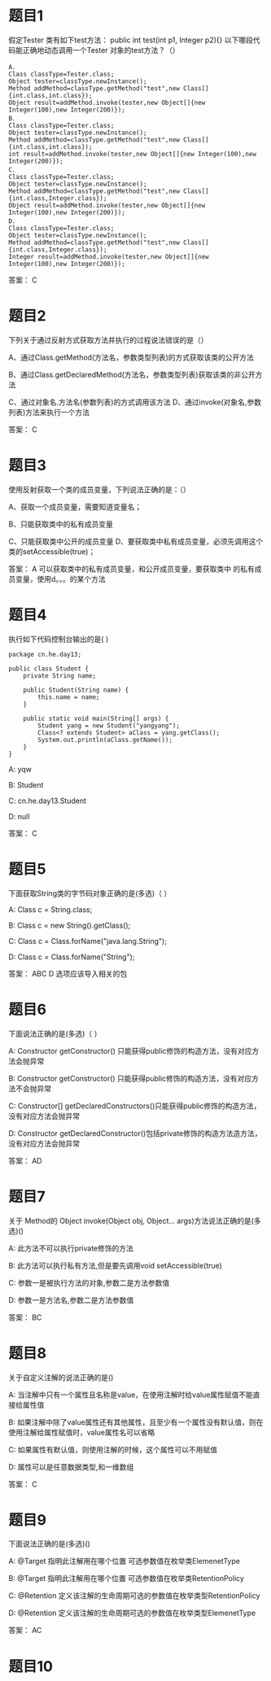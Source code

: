 # 题目1
假定Tester 类有如下test方法：
public int test(int p1, Integer p2){}
以下哪段代码能正确地动态调用一个Tester 对象的test方法？（）
```aidl
A．
Class classType=Tester.class;
Object tester=classType.newInstance();
Method addMethod=classType.getMethod("test",new Class[]{int.class,int.class});
Object result=addMethod.invoke(tester,new Object[]{new Integer(100),new Integer(200)});
B．
Class classType=Tester.class;
Object tester=classType.newInstance();
Method addMethod=classType.getMethod("test",new Class[]{int.class,int.class});
int result=addMethod.invoke(tester,new Object[]{new Integer(100),new Integer(200)});
C．
Class classType=Tester.class;
Object tester=classType.newInstance();
Method addMethod=classType.getMethod("test",new Class[]{int.class,Integer.class});
Object result=addMethod.invoke(tester,new Object[]{new Integer(100),new Integer(200)});
D．
Class classType=Tester.class;
Object tester=classType.newInstance();
Method addMethod=classType.getMethod("test",new Class[]{int.class,Integer.class});
Integer result=addMethod.invoke(tester,new Object[]{new Integer(100),new Integer(200)});
```
答案： C

# 题目2
下列关于通过反射方式获取方法并执行的过程说法错误的是（）

A、通过Class.getMethod(方法名，参数类型列表)的方式获取该类的公开方法

B、通过Class.getDeclaredMethod(方法名，参数类型列表)获取该类的非公开方法

C、通过对象名.方法名(参数列表)的方式调用该方法
D、通过invoke(对象名,参数列表)方法来执行一个方法

答案： C

# 题目3
使用反射获取一个类的成员变量，下列说法正确的是：（）

A、获取一个成员变量，需要知道变量名；

B、只能获取类中的私有成员变量

C、只能获取类中公开的成员变量
D、要获取类中私有成员变量，必须先调用这个类的setAccessible(true)；

答案： A
可以获取类中的私有成员变量，和公开成员变量，要获取类中
的私有成员变量，使用d。。。的某个方法

# 题目4
执行如下代码控制台输出的是(  )
```aidl
package cn.he.day13;

public class Student {
    private String name;

    public Student(String name) {
        this.name = name;
    }

    public static void main(String[] args) {
        Student yang = new Student("yangyang");
        Class<? extends Student> aClass = yang.getClass();
        System.out.println(aClass.getName());
    }
}
```

A:  yqw

B:  Student

C:  cn.he.day13.Student

D:  null

答案： C

# 题目5
下面获取String类的字节码对象正确的是(多选)（  ）

A:  Class c = String.class;

B:  Class c = new String().getClass();

C:  Class c = Class.forName("java.lang.String");

D:  Class c = Class.forName("String");

答案： ABC
D 选项应该导入相关的包

# 题目6
下面说法正确的是(多选)（   ）

A:  Constructor getConstructor() 只能获得public修饰的构造方法，没有对应方法会抛异常

B:  Constructor getConstructor() 只能获得public修饰的构造方法，没有对应方法不会抛异常

C:  Constructor[] getDeclaredConstructors()只能获得public修饰的构造方法，没有对应方法会抛异常

D:  Constructor getDeclaredConstructor()包括private修饰的构造方法造方法，没有对应方法会抛异常

答案： AD

# 题目7
关于 Method的 Object invoke(Object obj, Object... args)方法说法正确的是(多选)()

A:  此方法不可以执行private修饰的方法

B:  此方法可以执行私有方法,但是要先调用void setAccessible(true)

C:  参数一是被执行方法的对象,参数二是方法参数值

D:  参数一是方法名,参数二是方法参数值

答案： BC

# 题目8
关于自定义注解的说法正确的是()

A:  当注解中只有一个属性且名称是value，在使用注解时给value属性赋值不能直接给属性值

B:  如果注解中除了value属性还有其他属性，且至少有一个属性没有默认值，则在使用注解给属性赋值时，value属性名可以省略

C:  如果属性有默认值，则使用注解的时候，这个属性可以不用赋值

D:  属性可以是任意数据类型,和一维数组

答案： C

# 题目9
下面说法正确的是(多选)()

A:  @Target 指明此注解用在哪个位置 可选参数值在枚举类ElemenetType

B:  @Target 指明此注解用在哪个位置 可选参数值在枚举类RetentionPolicy

C:  @Retention 定义该注解的生命周期可选的参数值在枚举类型RetentionPolicy

D:  @Retention 定义该注解的生命周期可选的参数值在枚举类型ElemenetType

答案： AC

# 题目10
